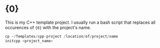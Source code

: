 # {0}

This is my C++ template project. I usually run a bash script that replaces all occurences of `{0}` with the project's name.
```cpp
cp ~/Templates/cpp-project /location/of/project/name
initcpp <project_name>
```
